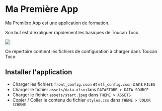 # Ma Première App

Ma Première App est une application de formation.

Son but est d'expliquer rapidement les basiques de Toucan Toco.

![](https://repository-images.githubusercontent.com/319961983/aab8cdd9-a8f7-4adc-bcd3-5e20ab586622)

Ce répertoire contient les fichiers de configuration à charger dans Toucan Toco

## Installer l'application
- Charger les fichiers `front_config.cson` et `etl_config.cson` dans `FILES`
- Charger le fichier `assets/data.xlsx` dans `DATASTORE > DATA SOURCE`
- Charger le fichier `assets/start.jpeg` dans `THEME > ASSETS`
- Copier / Coller le contenu du fichier `styles.css` dans `THEME > COLOR SCHEME`

